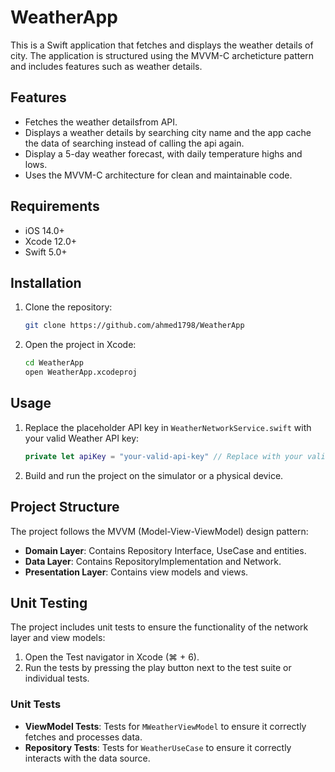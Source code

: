 # WeatherApp

This is a Swift application that fetches and displays the weather details of city. The application is structured using the MVVM-C archeticture pattern and includes features such as weather details.

## Features

- Fetches the weather detailsfrom API.
- Displays a weather details by searching city name and the app cache the data of searching instead of calling the api again.
- Display a 5-day weather forecast, with daily temperature highs and lows.
- Uses the MVVM-C architecture for clean and maintainable code.

## Requirements

- iOS 14.0+
- Xcode 12.0+
- Swift 5.0+

## Installation

1. Clone the repository:
    ```sh
    git clone https://github.com/ahmed1798/WeatherApp
    ```
2. Open the project in Xcode:
    ```sh
    cd WeatherApp
    open WeatherApp.xcodeproj
    ```

## Usage

1. Replace the placeholder API key in `WeatherNetworkService.swift` with your valid Weather API key:
    ```swift
    private let apiKey = "your-valid-api-key" // Replace with your valid API key
    ```

2. Build and run the project on the simulator or a physical device.

## Project Structure

The project follows the MVVM (Model-View-ViewModel) design pattern:

- **Domain Layer**: Contains Repository Interface, UseCase and entities. 
- **Data Layer**: Contains RepositoryImplementation and Network. 
- **Presentation Layer**: Contains view models and views.

## Unit Testing

The project includes unit tests to ensure the functionality of the network layer and view models:

1. Open the Test navigator in Xcode (⌘ + 6).
2. Run the tests by pressing the play button next to the test suite or individual tests.

### Unit Tests

- **ViewModel Tests**: Tests for `MWeatherViewModel` to ensure it correctly fetches and processes data.
- **Repository Tests**: Tests for `WeatherUseCase` to ensure it correctly interacts with the data source.
